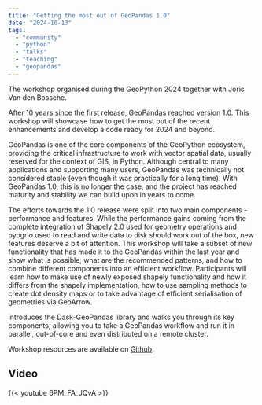 ```yaml
---
title: "Getting the most out of GeoPandas 1.0"
date: "2024-10-13"
tags:
  - "community"
  - "python"
  - "talks"
  - "teaching"
  - "geopandas"
---
```


The workshop organised during the GeoPython 2024 together with Joris Van den Bossche.

After 10 years since the first release, GeoPandas reached version 1.0. This workshop will showcase how to get the most out of the recent enhancements and develop a code ready for 2024 and beyond.

GeoPandas is one of the core components of the GeoPython ecosystem, providing the critical infrastructure to work with vector spatial data, usually reserved for the context of GIS, in Python. Although central to many applications and supporting many users, GeoPandas was technically not considered stable (even though it was practically for a long time). With GeoPandas 1.0, this is no longer the case, and the project has reached maturity and stability we can build upon in years to come.

The efforts towards the 1.0 release were split into two main components - performance and features. While the performance gains coming from the complete integration of Shapely 2.0 used for geometry operations and pyogrio used to read and write data to disk should work out of the box, new features deserve a bit of attention. This workshop will take a subset of new functionality that has made it to the GeoPandas within the last year and show what is possible, what are the recommended patterns, and how to combine different components into an efficient workflow. Participants will learn how to make use of newly exposed shapely functionality and how it differs from the shapely implementation, how to use sampling methods to create dot density maps or to take advantage of efficient serialisation of geometries via GeoArrow.

 introduces the Dask-GeoPandas library and walks you through its key components, allowing you to take a GeoPandas workflow and run it in parallel, out-of-core and even distributed on a remote cluster.

Workshop resources are available on [Github](https://github.com/martinfleis/geopandas-one-workshop).

## Video

{{< youtube 6PM_FA_JQvA >}}

